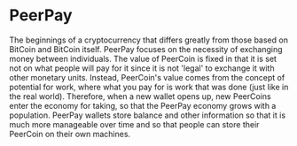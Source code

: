 # PeerPay
The beginnings of a cryptocurrency that differs greatly from those based on BitCoin and BitCoin itself. PeerPay focuses on the necessity of exchanging money between individuals. The value of PeerCoin is fixed in that it is set not on what people will pay for it since it is not 'legal' to exchange it with other monetary units. Instead, PeerCoin's value comes from the concept of potential for work, where what you pay for is work that was done (just like in the real world). Therefore, when a new wallet opens up, new PeerCoins enter the economy for taking, so that the PeerPay economy grows with a population. PeerPay wallets store balance and other information so that it is much more manageable over time and so that people can store their PeerCoin on their own machines.
